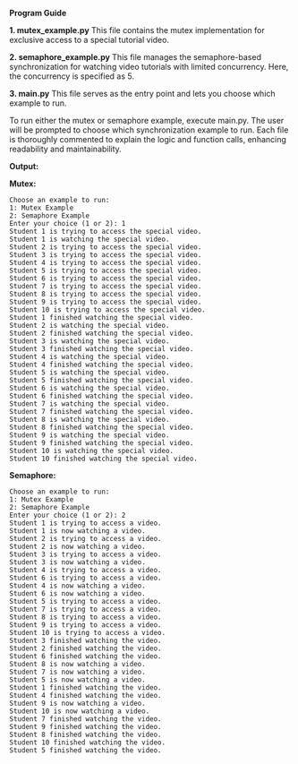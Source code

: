 **Program Guide**

**1. mutex_example.py**
This file contains the mutex implementation for exclusive access to a special tutorial video.

**2. semaphore_example.py**
This file manages the semaphore-based synchronization for watching video tutorials with limited concurrency. Here, the concurrency is specified as 5.

**3. main.py**
This file serves as the entry point and lets you choose which example to run.

To run either the mutex or semaphore example, execute main.py. The user will be prompted to choose which synchronization example to run. Each file is thoroughly commented to explain the logic and function calls, enhancing readability and maintainability.

**Output:**

**Mutex:**
```
Choose an example to run:
1: Mutex Example
2: Semaphore Example
Enter your choice (1 or 2): 1
Student 1 is trying to access the special video.
Student 1 is watching the special video.
Student 2 is trying to access the special video.
Student 3 is trying to access the special video.
Student 4 is trying to access the special video.
Student 5 is trying to access the special video.
Student 6 is trying to access the special video.
Student 7 is trying to access the special video.
Student 8 is trying to access the special video.
Student 9 is trying to access the special video.
Student 10 is trying to access the special video.
Student 1 finished watching the special video.
Student 2 is watching the special video.
Student 2 finished watching the special video.
Student 3 is watching the special video.
Student 3 finished watching the special video.
Student 4 is watching the special video.
Student 4 finished watching the special video.
Student 5 is watching the special video.
Student 5 finished watching the special video.
Student 6 is watching the special video.
Student 6 finished watching the special video.
Student 7 is watching the special video.
Student 7 finished watching the special video.
Student 8 is watching the special video.
Student 8 finished watching the special video.
Student 9 is watching the special video.
Student 9 finished watching the special video.
Student 10 is watching the special video.
Student 10 finished watching the special video.
```
**Semaphore:**
```
Choose an example to run:
1: Mutex Example
2: Semaphore Example
Enter your choice (1 or 2): 2
Student 1 is trying to access a video.
Student 1 is now watching a video.
Student 2 is trying to access a video.
Student 2 is now watching a video.
Student 3 is trying to access a video.
Student 3 is now watching a video.
Student 4 is trying to access a video.
Student 6 is trying to access a video.
Student 4 is now watching a video.
Student 6 is now watching a video.
Student 5 is trying to access a video.
Student 7 is trying to access a video.
Student 8 is trying to access a video.
Student 9 is trying to access a video.
Student 10 is trying to access a video.
Student 3 finished watching the video.
Student 2 finished watching the video.
Student 6 finished watching the video.
Student 8 is now watching a video.
Student 7 is now watching a video.
Student 5 is now watching a video.
Student 1 finished watching the video.
Student 4 finished watching the video.
Student 9 is now watching a video.
Student 10 is now watching a video.
Student 7 finished watching the video.
Student 9 finished watching the video.
Student 8 finished watching the video.
Student 10 finished watching the video.
Student 5 finished watching the video.
```
